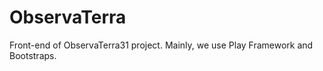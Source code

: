 ObservaTerra
================

Front-end of ObservaTerra31 project. Mainly, we use Play Framework and Bootstraps.


